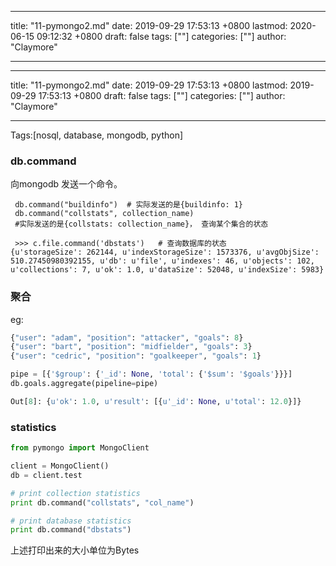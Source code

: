 
---
title: "11-pymongo2.md"
date: 2019-09-29 17:53:13 +0800
lastmod: 2020-06-15 09:12:32 +0800
draft: false
tags: [""]
categories: [""]
author: "Claymore"

---

---
title: "11-pymongo2.md"
date: 2019-09-29 17:53:13 +0800
lastmod: 2019-09-29 17:53:13 +0800
draft: false
tags: [""]
categories: [""]
author: "Claymore"

---
Tags:[nosql, database, mongodb, python]

### db.command

向mongodb 发送一个命令。

```
 db.command("buildinfo")  # 实际发送的是{buildinfo: 1}
 db.command("collstats", collection_name) 
 #实际发送的是{collstats: collection_name}， 查询某个集合的状态
 
 >>> c.file.command('dbstats')   # 查询数据库的状态
{u'storageSize': 262144, u'indexStorageSize': 1573376, u'avgObjSize': 510.27450980392155, u'db': u'file', u'indexes': 46, u'objects': 102, u'collections': 7, u'ok': 1.0, u'dataSize': 52048, u'indexSize': 5983}

```





### 聚合



eg:

```python
{"user": "adam", "position": "attacker", "goals": 8}
{"user": "bart", "position": "midfielder", "goals": 3}
{"user": "cedric", "position": "goalkeeper", "goals": 1}

pipe = [{'$group': {'_id': None, 'total': {'$sum': '$goals'}}}]
db.goals.aggregate(pipeline=pipe)

Out[8]: {u'ok': 1.0, u'result': [{u'_id': None, u'total': 12.0}]}
```







### statistics

```python
from pymongo import MongoClient

client = MongoClient()
db = client.test

# print collection statistics
print db.command("collstats", "col_name") 

# print database statistics
print db.command("dbstats")
```

上述打印出来的大小单位为Bytes

